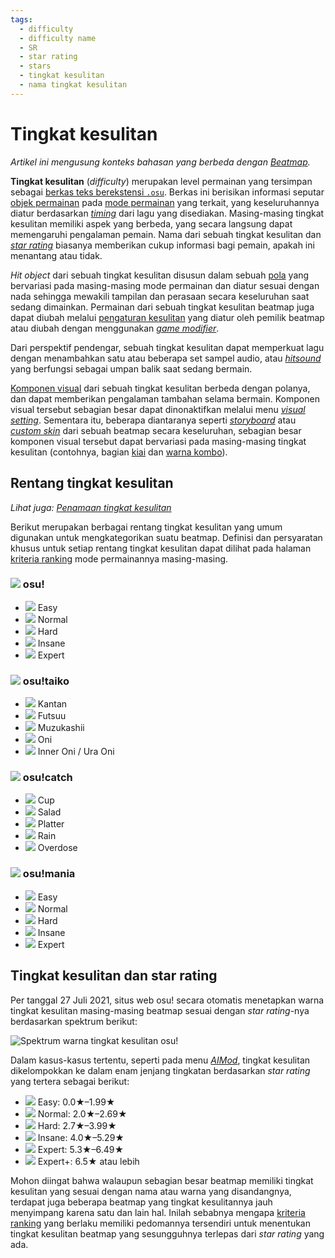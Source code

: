 ```yaml
---
tags:
  - difficulty
  - difficulty name
  - SR
  - star rating
  - stars
  - tingkat kesulitan
  - nama tingkat kesulitan
---
```


# Tingkat kesulitan

*Artikel ini mengusung konteks bahasan yang berbeda dengan [Beatmap](/wiki/Beatmap).*

**Tingkat kesulitan** (*difficulty*) merupakan level permainan yang tersimpan sebagai [berkas teks berekstensi `.osu`](/wiki/Client/File_formats/osu_(file_format)). Berkas ini berisikan informasi seputar [objek permainan](/wiki/Gameplay/Hit_object) pada [mode permainan](/wiki/Game_mode) yang terkait, yang keseluruhannya diatur berdasarkan [*timing*](/wiki/Client/Beatmap_editor/Timing) dari lagu yang disediakan. Masing-masing tingkat kesulitan memiliki aspek yang berbeda, yang secara langsung dapat memengaruhi pengalaman pemain. Nama dari sebuah tingkat kesulitan dan [*star rating*](/wiki/Beatmap/Star_rating) biasanya memberikan cukup informasi bagi pemain, apakah ini menantang atau tidak.

*Hit object* dari sebuah tingkat kesulitan disusun dalam sebuah [pola](/wiki/Beatmap/Pattern) yang bervariasi pada masing-masing mode permainan dan diatur sesuai dengan nada sehingga mewakili tampilan dan perasaan secara keseluruhan saat sedang dimainkan. Permainan dari sebuah tingkat kesulitan beatmap juga dapat diubah melalui [pengaturan kesulitan](/wiki/Client/Beatmap_editor/Song_setup#difficulty) yang diatur oleh pemilik beatmap atau diubah dengan menggunakan [*game modifier*](/wiki/Gameplay/Game_modifier).

Dari perspektif pendengar, sebuah tingkat kesulitan dapat memperkuat lagu dengan menambahkan satu atau beberapa set sampel audio, atau [*hitsound*](/wiki/Beatmapping/Hitsound) yang berfungsi sebagai umpan balik saat sedang bermain.

[Komponen visual](/wiki/Beatmap) dari sebuah tingkat kesulitan berbeda dengan polanya, dan dapat memberikan pengalaman tambahan selama bermain. Komponen visual tersebut sebagian besar dapat dinonaktifkan melalui menu [*visual setting*](/wiki/Client/Interface/Visual_settings). Sementara itu, beberapa diantaranya seperti [*storyboard*](/wiki/Storyboard) atau [*custom skin*](/wiki/Skinning) dari sebuah beatmap secara keseluruhan, sebagian besar komponen visual tersebut dapat bervariasi pada masing-masing tingkat kesulitan (contohnya, bagian [kiai](/wiki/Gameplay/Kiai_time) dan [warna kombo](/wiki/Beatmapping/Combo_colour)).

## Rentang tingkat kesulitan

*Lihat juga: [Penamaan tingkat kesulitan](/wiki/Ranking_criteria/Difficulty_naming)*

Berikut merupakan berbagai rentang tingkat kesulitan yang umum digunakan untuk mengkategorikan suatu beatmap. Definisi dan persyaratan khusus untuk setiap rentang tingkat kesulitan dapat dilihat pada halaman [kriteria ranking](/wiki/Ranking_criteria) mode permainannya masing-masing.

### ![](/wiki/shared/mode/osu.png) osu!

- ![](/wiki/shared/diff/easy-o.png?20211215) Easy
- ![](/wiki/shared/diff/normal-o.png?20211215) Normal
- ![](/wiki/shared/diff/hard-o.png?20211215) Hard
- ![](/wiki/shared/diff/insane-o.png?20211215) Insane
- ![](/wiki/shared/diff/expert-o.png?20211215) Expert

### ![](/wiki/shared/mode/taiko.png) osu!taiko

- ![](/wiki/shared/diff/easy-t.png?20211215) Kantan
- ![](/wiki/shared/diff/normal-t.png?20211215) Futsuu
- ![](/wiki/shared/diff/hard-t.png?20211215) Muzukashii
- ![](/wiki/shared/diff/insane-t.png?20211215) Oni
- ![](/wiki/shared/diff/expert-t.png?20211215) Inner Oni / Ura Oni

### ![](/wiki/shared/mode/catch.png) osu!catch

- ![](/wiki/shared/diff/easy-c.png?20211215) Cup
- ![](/wiki/shared/diff/normal-c.png?20211215) Salad
- ![](/wiki/shared/diff/hard-c.png?20211215) Platter
- ![](/wiki/shared/diff/insane-c.png?20211215) Rain
- ![](/wiki/shared/diff/expert-c.png?20211215) Overdose

### ![](/wiki/shared/mode/mania.png) osu!mania

- ![](/wiki/shared/diff/easy-m.png?20211215) Easy
- ![](/wiki/shared/diff/normal-m.png?20211215) Normal
- ![](/wiki/shared/diff/hard-m.png?20211215) Hard
- ![](/wiki/shared/diff/insane-m.png?20211215) Insane
- ![](/wiki/shared/diff/expert-m.png?20211215) Expert

## Tingkat kesulitan dan star rating

Per tanggal 27 Juli 2021, situs web osu! secara otomatis menetapkan warna tingkat kesulitan masing-masing beatmap sesuai dengan *star rating*-nya berdasarkan spektrum berikut:

![Spektrum warna tingkat kesulitan osu!](/wiki/shared/star-rating/spectrum.png)

Dalam kasus-kasus tertentu, seperti pada menu [*AIMod*](/wiki/Client/Beatmap_editor/AiMod), tingkat kesulitan dikelompokkan ke dalam enam jenjang tingkatan berdasarkan *star rating* yang tertera sebagai berikut:

- ![](/wiki/shared/diff/easy-o.png?20211215) Easy: 0.0★–1.99★
- ![](/wiki/shared/diff/normal-o.png?20211215) Normal: 2.0★–2.69★
- ![](/wiki/shared/diff/hard-o.png?20211215) Hard: 2.7★–3.99★
- ![](/wiki/shared/diff/insane-o.png?20211215) Insane: 4.0★–5.29★
- ![](/wiki/shared/diff/expert-o.png?20211215) Expert: 5.3★–6.49★
- ![](/wiki/shared/diff/expertplus-o.png?20211215) Expert+: 6.5★ atau lebih

Mohon diingat bahwa walaupun sebagian besar beatmap memiliki tingkat kesulitan yang sesuai dengan nama atau warna yang disandangnya, terdapat juga beberapa beatmap yang tingkat kesulitannya jauh menyimpang karena satu dan lain hal. Inilah sebabnya mengapa [kriteria ranking](/wiki/Ranking_criteria) yang berlaku memiliki pedomannya tersendiri untuk menentukan tingkat kesulitan beatmap yang sesungguhnya terlepas dari *star rating* yang ada.
